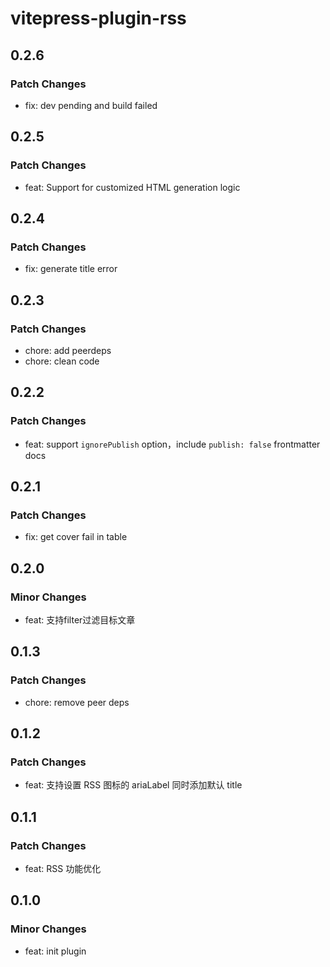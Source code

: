 # vitepress-plugin-rss

## 0.2.6

### Patch Changes

- fix: dev pending and build failed

## 0.2.5

### Patch Changes

- feat: Support for customized HTML generation logic

## 0.2.4

### Patch Changes

- fix: generate title error

## 0.2.3

### Patch Changes

- chore: add peerdeps
- chore: clean code

## 0.2.2

### Patch Changes

- feat: support `ignorePublish` option，include `publish: false` frontmatter docs

## 0.2.1

### Patch Changes

- fix: get cover fail in table

## 0.2.0

### Minor Changes

- feat: 支持filter过滤目标文章

## 0.1.3

### Patch Changes

- chore: remove peer deps

## 0.1.2

### Patch Changes

- feat: 支持设置 RSS 图标的 ariaLabel 同时添加默认 title

## 0.1.1

### Patch Changes

- feat: RSS 功能优化

## 0.1.0

### Minor Changes

- feat: init plugin
